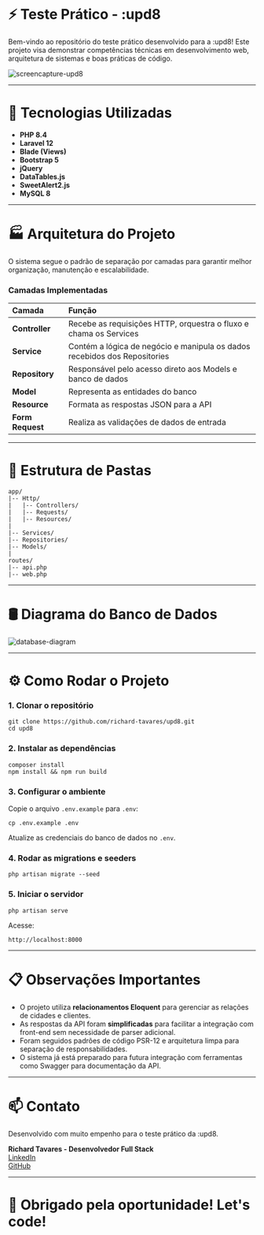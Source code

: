 
# ⚡ Teste Prático - :upd8

Bem-vindo ao repositório do teste prático desenvolvido para a :upd8! Este projeto visa demonstrar competências técnicas em desenvolvimento web, arquitetura de sistemas e boas práticas de código.

![screencapture-upd8](https://github.com/user-attachments/assets/0fc7cb83-9c0c-43b6-8610-0bfc116eb826)

---

# 🚀 Tecnologias Utilizadas

- **PHP 8.4**
- **Laravel 12**
- **Blade (Views)**
- **Bootstrap 5**
- **jQuery**
- **DataTables.js**
- **SweetAlert2.js**
- **MySQL 8**

---

# 🏭 Arquitetura do Projeto

O sistema segue o padrão de separação por camadas para garantir melhor organização, manutenção e escalabilidade.

### Camadas Implementadas

| Camada | Função |
|:---|:---|
| **Controller** | Recebe as requisições HTTP, orquestra o fluxo e chama os Services |
| **Service** | Contém a lógica de negócio e manipula os dados recebidos dos Repositories |
| **Repository** | Responsável pelo acesso direto aos Models e banco de dados |
| **Model** | Representa as entidades do banco |
| **Resource** | Formata as respostas JSON para a API |
| **Form Request** | Realiza as validações de dados de entrada |

---

# 📘 Estrutura de Pastas

```
app/
|-- Http/
|   |-- Controllers/
|   |-- Requests/
|   |-- Resources/
|
|-- Services/
|-- Repositories/
|-- Models/
|
routes/
|-- api.php
|-- web.php
```

---

# 🛢️ Diagrama do Banco de Dados
![database-diagram](https://github.com/user-attachments/assets/0813ac23-ee3b-4320-b9ba-e0a7757da35a)

---

# ⚙️ Como Rodar o Projeto

### 1. Clonar o repositório

```
git clone https://github.com/richard-tavares/upd8.git
cd upd8
```

### 2. Instalar as dependências

```
composer install
npm install && npm run build
```

### 3. Configurar o ambiente

Copie o arquivo `.env.example` para `.env`:

```
cp .env.example .env
```

Atualize as credenciais do banco de dados no `.env`.


### 4. Rodar as migrations e seeders

```
php artisan migrate --seed
```

### 5. Iniciar o servidor

```
php artisan serve
```

Acesse:

```
http://localhost:8000
```

---

# 📋 Observações Importantes

- O projeto utiliza **relacionamentos Eloquent** para gerenciar as relações de cidades e clientes.
- As respostas da API foram **simplificadas** para facilitar a integração com front-end sem necessidade de parser adicional.
- Foram seguidos padrões de código PSR-12 e arquitetura limpa para separação de responsabilidades.
- O sistema já está preparado para futura integração com ferramentas como Swagger para documentação da API.

---

# 📫 Contato

Desenvolvido com muito empenho para o teste prático da :upd8.

**Richard Tavares - Desenvolvedor Full Stack**  
[LinkedIn](https://www.linkedin.com/in/richard-tavares)  
[GitHub](https://github.com/richard-tavares)

---

# 🚀 Obrigado pela oportunidade! Let's code!
